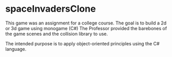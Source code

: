 # spaceInvadersClone

This game was an assignment for a college course.
The goal is to build a 2d or 3d game using monogame (C#) 
The Professor provided the barebones of the game scenes and 
the collision library to use.

The intended purpose is to apply object-oriented principles
using the C# language.

